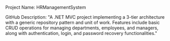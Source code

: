 Project Name: HRManagementSystem

GitHub Description:
"A .NET MVC project implementing a 3-tier architecture with a generic repository pattern and unit of work. Features include basic CRUD operations for managing departments, employees,
and managers, along with authentication, login, and password recovery functionalities."
